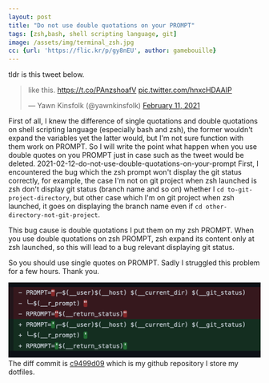 ```yaml
---
layout: post
title: "Do not use double quotations on your PROMPT"
tags: [zsh,bash, shell scripting language, git]
image: /assets/img/terminal_zsh.jpg
cc: {url: 'https://flic.kr/p/gy8nEU', author: gamebouille}
---
```


tldr is this tweet below.

<blockquote class="twitter-tweet"><p lang="en" dir="ltr">like this. <a href="https://t.co/PAnzshoafV">https://t.co/PAnzshoafV</a> <a href="https://t.co/hnxcHDAAIP">pic.twitter.com/hnxcHDAAIP</a></p>&mdash; Yawn Kinsfolk (@yawnkinsfolk) <a href="https://twitter.com/yawnkinsfolk/status/1359924142439452674?ref_src=twsrc%5Etfw">February 11, 2021</a></blockquote> <script async src="https://platform.twitter.com/widgets.js" charset="utf-8"></script> 

First of all, I knew the difference of single quotations and double quotations on shell scripting language (especially bash and zsh), the former wouldn't expand the variables yet the latter would, but I'm not sure function with them work on PROMPT.
So I will write the point what happen when you use double quotes on you PROMPT just in case such as the tweet would be deleted.
2021-02-12-do-not-use-double-quotations-on-your-prompt
First, I encountered the bug which the zsh prompt won't display the git status correctly, for example, the case I'm not on git project when zsh launched is zsh don't display git status (branch name and so on) whether I `cd to-git-project-directory`, but other case which I'm on git project when zsh launched, it goes on displaying the branch name even if `cd other-directory-not-git-project`.

This bug cause is double quotations I put them on my zsh PROMPT. When you use double quotations on zsh PROMPT, zsh expand its content only at zsh launched, so this will lead to a bug relevant displaying git status.

So you should use single quotes on PROMPT. Sadly I struggled this problem for a few hours. Thank you. 

![The diff of the commit which single quotes and double quotes](assets/img/2021-02-12-do-not-use-double-quotations-on-your-prompt/screen_shot_1.png)
The diff commit is [c9499d09](https://github.com/yawnkinsfolk/dotfiles/commit/c9499d0935b0ba7edf4a5c02f3ef54b037d69c7c?branch=c9499d0935b0ba7edf4a5c02f3ef54b037d69c7c&diff=unified) which is my github repository I store my dotfiles.
